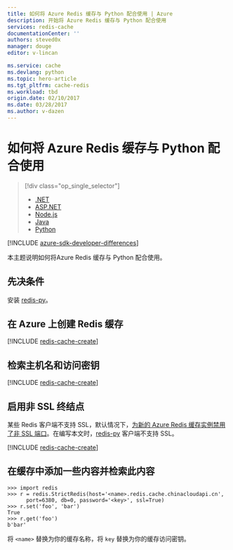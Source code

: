 ```yaml
---
title: 如何将 Azure Redis 缓存与 Python 配合使用 | Azure
description: 开始将 Azure Redis 缓存与 Python 配合使用
services: redis-cache
documentationCenter: ''
authors: steved0x
manager: douge
editor: v-lincan

ms.service: cache
ms.devlang: python
ms.topic: hero-article
ms.tgt_pltfrm: cache-redis
ms.workload: tbd
origin.date: 02/10/2017
ms.date: 03/28/2017
ms.author: v-dazen
---
```


# 如何将 Azure Redis 缓存与 Python 配合使用

> [!div class="op_single_selector"]
>- [.NET](./cache-dotnet-how-to-use-azure-redis-cache.md)
>- [ASP.NET](./cache-web-app-howto.md)
>- [Node.js](./cache-nodejs-get-started.md)
>- [Java](./cache-java-get-started.md)
>- [Python](./cache-python-get-started.md)

[!INCLUDE [azure-sdk-developer-differences](../../includes/azure-sdk-developer-differences.md)]

本主题说明如何将Azure Redis 缓存与 Python 配合使用。

## 先决条件

安装 [redis-py](https://github.com/andymccurdy/redis-py)。

## 在 Azure 上创建 Redis 缓存

[!INCLUDE [redis-cache-create](../../includes/redis-cache-create.md)]

## 检索主机名和访问密钥

[!INCLUDE [redis-cache-create](../../includes/redis-cache-access-keys.md)]

## 启用非 SSL 终结点

某些 Redis 客户端不支持 SSL，默认情况下，[为新的 Azure Redis 缓存实例禁用了非 SSL 端口](./cache-configure.md#access-ports)。在编写本文时，[redis-py](https://github.com/andymccurdy/redis-py) 客户端不支持 SSL。

[!INCLUDE [redis-cache-create](../../includes/redis-cache-non-ssl-port.md)]

## 在缓存中添加一些内容并检索此内容

```
>>> import redis
>>> r = redis.StrictRedis(host='<name>.redis.cache.chinacloudapi.cn',
      port=6380, db=0, password='<key>', ssl=True)
>>> r.set('foo', 'bar')
True
>>> r.get('foo')
b'bar'
```

将 `<name>` 替换为你的缓存名称，将 `key` 替换为你的缓存访问密钥。

<!--Image references-->
[1]: ./media/cache-python-get-started/redis-cache-new-cache-menu.png
[2]: ./media/cache-python-get-started/redis-cache-cache-create.png

<!---HONumber=Mooncake_Quality_Review_1230_2016-->